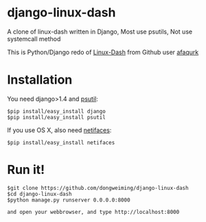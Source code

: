 django-linux-dash
=================

A clone of linux-dash written in Django, Most use psutils, Not use systemcall method


This is Python/Django redo of [Linux-Dash](https://github.com/afaqurk/linux-dash) from Github user [afaqurk](https://github.com/afaqurk)

Installation
============

You need django>1.4 and [psutil](http://code.google.com/p/psutil/):

    $pip install/easy_install django
    $pip install/easy_install psutil

If you use OS X, also need [netifaces](https://pypi.python.org/pypi/netifaces):

    $pip install/easy_install netifaces

Run it!
====

    $git clone https://github.com/dongweiming/django-linux-dash
    $cd django-linux-dash
    $python manage.py runserver 0.0.0.0:8000

    and open your webbrowser, and type http://localhost:8000
